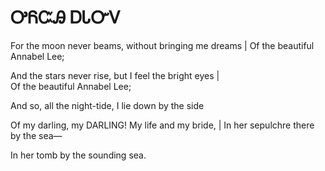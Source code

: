 # ᎤᏲᏨᎯ ᎠᏓᏅᏙ

For the moon never beams, without bringing me dreams | 
Of the beautiful Annabel Lee;  
   
And the stars never rise, but I feel the bright eyes |  
Of the beautiful Annabel Lee; 
   
And so, all the night-tide, I lie down by the side 

Of my darling, my DARLING! My life and my bride, | 
In her sepulchre there by the sea— 
   
   
   
In her tomb by the sounding sea.

